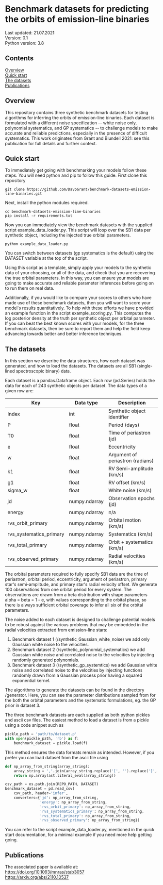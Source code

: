 # Benchmark datasets for predicting the orbits of emission-line binaries

Last updated: 21.07.2021<br>
Version: 0.1<br>
Python version: 3.8<br>

## Contents
[Overview](#overview)<br>
[Quick start](#quick-start)<br>
[The datasets](#the-datasets)<br>
[Publications](#publications)<br>

## Overview
This repository contains three synthetic benchmark datasets for testing
algorithms for inferring the orbits of emission-line binaries. Each dataset 
is formulated with a different noise specification -- white noise only, 
polynomial systematics, and GP systematics -- to challenge models to 
make accurate and reliable predictions, especially in the presence of 
difficult systematics. This work originates from Grant and Blundell 2021: see 
this publication for full details and further context.

## Quick start
To immediately get going with benchmarking your models follow these steps. 
You will need python and pip to follow this guide. First clone this repository
```
git clone https://github.com/DavoGrant/benchmark-datasets-emission-line-binaries.git
```
Next, install the python modules required.
```
cd benchmark-datasets-emission-line-binaries
pip install -r requirements.txt
```
Now you can immediately view the benchmark datasets with the supplied script 
example_data_loader.py. This script will loop over the SB1 data per synthetic 
object, including the injected true orbital parameters.
```
python example_data_loader.py
```
You can switch between datasets (gp systematics is the default) using the DATASET 
variable at the top of the script. 

Using this script as a template, simply apply your models to the synthetic data 
of your choosing, or all of the data, and check that you are recovering the true 
orbital parameters. In this way, you can ensure your models are going to make 
accurate and reliable parameter inferences before going on to run them on real data.

Additionally, if you would like to compare your scores to others who have made use 
of these benchmark datasets, then you will want to score your model's results 
quantitatively. To help with these efforts we have provided an example function in
the script example_scoring.py. This computes the log posterior density at the truth
per synthetic object per orbital parameter. If you can beat the best known scores with 
your models, for the three benchmark datasets, then be sure to report them and help the
field keep advancing towards better and better inference techniques.

## The datasets
In this section we describe the data structures, how each dataset was generated, and 
how to load the datasets. The datasets are all SB1 (single-lined spectroscopic binary) 
data.

Each dataset is a pandas.Dataframe object. Each row (pd.Series) holds the data for each 
of 243 synthetic objects per dataset. The data types of a given row are:

| Key | Data type | Description |
| ------------- | ------------- | ------------- |
| Index  | int  |  Synthetic object identifier
| P  | float  |  Period (days)  |
| T0  | float  | Time of periastron (jd)  |
| e  | float  |  Eccentricity  |
| w  | float  |  Argument of periastron (radians)  |
| k1  | float  |  RV Semi-amplitude (km/s)  |
| g1  | float  |  RV offset (km/s)  |
| sigma_w  | float  |  White noise (km/s)  |
| jd  | numpy.ndarray  |  Observation epochs (jd)  |
| energy  | numpy.ndarray  |  n/a  |
| rvs_orbit_primary  | numpy.ndarray  |  Orbital motion (km/s)  |
| rvs_systematics_primary  | numpy.ndarray  |  Systematics (km/s)  |
| rvs_total_primary  | numpy.ndarray  |  Orbit + systematics (km/s)  |
| rvs_observed_primary  | numpy.ndarray  |  Radial velocities (km/s)  |

The orbital parameters required to fully specify SB1 data are the time of periastron, 
orbital period, eccentricity, argument of periastron, primary star's semi-amplitude, 
and primary star's radial velocity offset. We generate 100 observations from one 
orbital period for every system. The observations are drawn from a beta distribution with 
shape parameters alpha = beta = 1 - e, with values corresponding to the orbital phase, so 
there is always sufficient orbital coverage to infer all six of the orbital parameters.

The noise added to each dataset is designed to challenge potential models to be robust 
against the various problems that may be embedded in the radial velocities extracted 
from emission-line stars:
1. Benchmark dataset 1 (/synthetic_Gaussian_white_noise) we add only Gaussian white noise 
to the velocities.
1. Benchmark dataset 2 (/synthetic_polynomial_systematics) we add Gaussian white noise and 
correlated noise to the velocities by injecting randomly generated polynomials.
1. Benchmark dataset 3 (/synthetic_gp_systemtics) we add Gaussian white noise and 
correlated noise to the velocities by injecting functions randomly drawn from a 
Gaussian process prior having a squared exponential kernel.

The algorithms to generate the datasets can be found in the directory /generator. Here, 
you can see the parameter distributions sampled from for the both the orbital parameters 
and the systematic formulations, eg. the GP prior in dataset 3.

The three benchmark datasets are each supplied as both python pickles and ascii 
csv files. The easiest method to load a dataset is from a pickle using a code snippet 
such as
```python
pickle_path = 'path/to/dataset.p'
with open(pickle_path, 'rb') as f:
    benchmark_dataset = pickle.load(f)
```
This method ensures the data formats remain as intended. However, if you prefer you 
can load dataset from the ascii file using
```python
def np_array_from_string(array_string):
    array_string = ','.join(array_string.replace('[', '').replace(']', '').split())
    return np.array(ast.literal_eval(array_string))

csv_path = os.path.join(REPO_PATH, DATASET)
benchmark_dataset = pd.read_csv(
    csv_path, header='infer',
    converters={'jd': np_array_from_string,
                'energy': np_array_from_string,
                'rvs_orbit_primary': np_array_from_string,
                'rvs_systematics_primary': np_array_from_string,
                'rvs_total_primary': np_array_from_string,
                'rvs_observed_primary': np_array_from_string})
```
You can refer to the script example_data_loader.py, mentioned in the quick start 
documentation, for a minimal example if you need more help getting going.

## Publications
The associated paper is available at:<br>
https://doi.org/10.1093/mnras/stab3057 <br>
https://arxiv.org/abs/2110.10537

